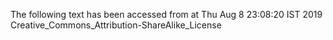 The following text has been accessed from at Thu Aug 8 23:08:20 IST 2019
Creative_Commons_Attribution-ShareAlike_License
